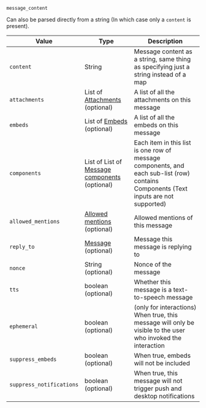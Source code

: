 `message_content`

Can also be parsed directly from a string (In which case only a `content` is present).

| Value                    | Type                                                                                | Description                                                                                                                          |
|--------------------------|-------------------------------------------------------------------------------------|--------------------------------------------------------------------------------------------------------------------------------------|
| `content`                | String                                                                              | Message content as a string, same thing as specifying just a string instead of a map                                                 |
| `attachments`            | List of [Attachments](/parsables/attachment.md) (optional)                          | A list of all the attachments on this message                                                                                        |
| `embeds`                 | List of [Embeds](/parsables/embeds/embed.md) (optional)                             | A list of all the embeds on this message                                                                                             |
| `components`             | List of List of [Message components](/parsables/components/component.md) (optional) | Each item in this list is one row of message components, and each sub-list (row) contains Components (Text inputs are not supported) |
| `allowed_mentions`       | [Allowed mentions](/parsables/allowed-mentions.md) (optional)                       | Allowed mentions of this message                                                                                                     |
| `reply_to`               | [Message](/values/message.md) (optional)                                            | Message this message is replying to                                                                                                  |
| `nonce`                  | String (optional)                                                                   | Nonce of the message                                                                                                                 |
| `tts`                    | boolean (optional)                                                                  | Whether this message is a text-to-speech message                                                                                     |
| `ephemeral`              | boolean (optional)                                                                  | (only for interactions) When true, this message will only be visible to the user who invoked the interaction                         |
| `suppress_embeds`        | boolean (optional)                                                                  | When true, embeds will not be included                                                                                               |
| `suppress_notifications` | boolean (optional)                                                                  | When true, this message will not trigger push and desktop notifications                                                              |